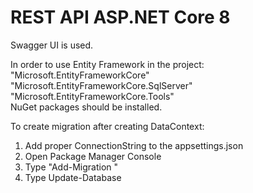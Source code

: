 # REST API ASP.NET Core 8
Swagger UI is used.

In order to use Entity Framework in the project:  
"Microsoft.EntityFrameworkCore"  
"Microsoft.EntityFrameworkCore.SqlServer"  
"Microsoft.EntityFrameworkCore.Tools"  
NuGet packages should be installed.  

To create migration after creating DataContext:
1. Add proper ConnectionString to the appsettings.json 
2. Open Package Manager Console
3. Type "Add-Migration <Migration Name>"
4. Type Update-Database
